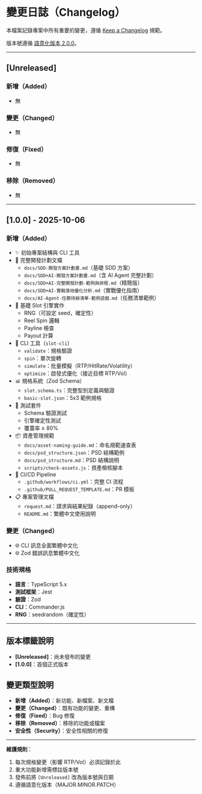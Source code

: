 # 變更日誌（Changelog）

本檔案記錄專案中所有重要的變更，遵循 [Keep a Changelog](https://keepachangelog.com/zh-TW/1.0.0/) 規範。

版本號遵循 [語意化版本 2.0.0](https://semver.org/lang/zh-TW/)。

---

## [Unreleased]

### 新增（Added）
- 無

### 變更（Changed）
- 無

### 修復（Fixed）
- 無

### 移除（Removed）
- 無

---

## [1.0.0] - 2025-10-06

### 新增（Added）
- ✨ 初始專案結構與 CLI 工具
- 📝 完整開發計劃文檔
  - `docs/SDD-開發方案計劃書.md`（基礎 SDD 方案）
  - `docs/SDD+AI-開發方案計劃書.md`（含 AI Agent 完整計劃）
  - `docs/SDD+AI-完整開發計劃-範例與排程.md`（精簡版）
  - `docs/SDD+AI-實戰落地優化分析.md`（實戰優化指南）
  - `docs/AI-Agent-任務待辦清單-範例遊戲.md`（任務清單範例）
- 🎰 基礎 Slot 引擎實作
  - RNG（可設定 seed，確定性）
  - Reel Spin 邏輯
  - Payline 檢查
  - Payout 計算
- 🔧 CLI 工具（`slot-cli`）
  - `validate`：規格驗證
  - `spin`：單次旋轉
  - `simulate`：批量模擬（RTP/HitRate/Volatility）
  - `optimize`：啟發式優化（接近目標 RTP/Vol）
- 📊 規格系統（Zod Schema）
  - `slot.schema.ts`：完整型別定義與驗證
  - `basic-slot.json`：5x3 範例規格
- 🧪 測試套件
  - Schema 驗證測試
  - 引擎確定性測試
  - 覆蓋率 ≥ 80%
- 📦 資產管理規範
  - `docs/asset-naming-guide.md`：命名規範速查表
  - `docs/psd_structure.json`：PSD 結構範例
  - `docs/psd_structure.md`：PSD 結構說明
  - `scripts/check-assets.js`：資產檢核腳本
- 🔄 CI/CD Pipeline
  - `.github/workflows/ci.yml`：完整 CI 流程
  - `.github/PULL_REQUEST_TEMPLATE.md`：PR 模板
- 📋 專案管理文檔
  - `request.md`：請求與結果紀錄（append-only）
  - `README.md`：繁體中文使用說明

### 變更（Changed）
- 🌐 CLI 訊息全面繁體中文化
- 🌐 Zod 錯誤訊息繁體中文化

### 技術規格
- **語言**：TypeScript 5.x
- **測試框架**：Jest
- **驗證**：Zod
- **CLI**：Commander.js
- **RNG**：seedrandom（確定性）

---

## 版本標籤說明

- **[Unreleased]**：尚未發布的變更
- **[1.0.0]**：首個正式版本

## 變更類型說明

- **新增（Added）**：新功能、新檔案、新文檔
- **變更（Changed）**：既有功能的變更、重構
- **修復（Fixed）**：Bug 修復
- **移除（Removed）**：移除的功能或檔案
- **安全性（Security）**：安全性相關的修復

---

**維護規則**：
1. 每次規格變更（影響 RTP/Vol）必須記錄於此
2. 重大功能新增需標註版本號
3. 發佈前將 `[Unreleased]` 改為版本號與日期
4. 遵循語意化版本（MAJOR.MINOR.PATCH）
